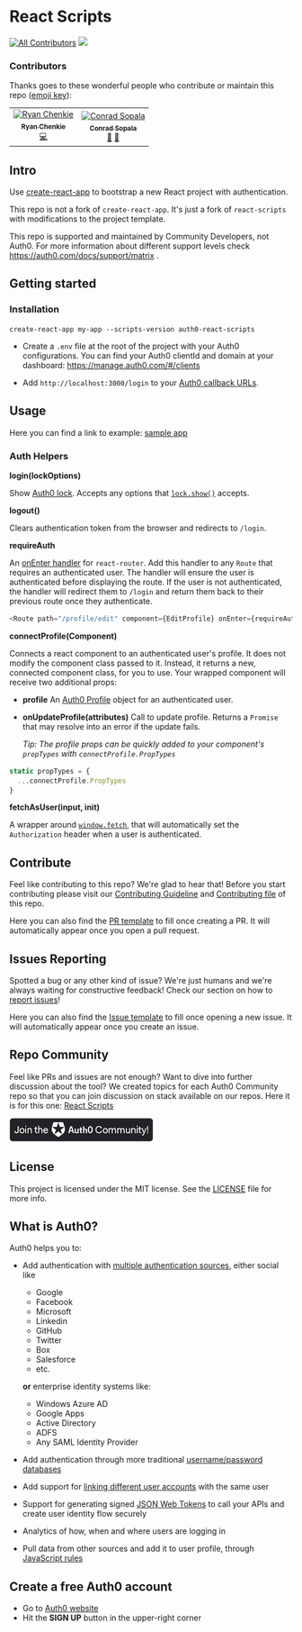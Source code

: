 # React Scripts
[![All Contributors](https://img.shields.io/badge/all_contributors-2-orange.svg?style=flat-square)](#contributors)
<img src="https://img.shields.io/badge/community-driven-brightgreen.svg"/> <br>

### Contributors 

Thanks goes to these wonderful people who contribute or maintain this repo ([emoji key](https://allcontributors.org/docs/en/emoji-key)):

<!-- ALL-CONTRIBUTORS-LIST:START - Do not remove or modify this section -->
<!-- prettier-ignore -->
<table>
  <tr>
    <td align="center"><a href="http://ryanchenkie.com"><img src="https://avatars1.githubusercontent.com/u/1847678?v=4" width="100px;" alt="Ryan Chenkie"/><br /><sub><b>Ryan Chenkie</b></sub></a><br /><a href="https://github.com/auth0-community/auth0-react-scripts/commits?author=chenkie" title="Code">💻</a></td>
    <td align="center"><a href="https://twitter.com/beardaway"><img src="https://avatars3.githubusercontent.com/u/11062800?v=4" width="100px;" alt="Conrad Sopala"/><br /><sub><b>Conrad Sopala</b></sub></a><br /><a href="#maintenance-beardaway" title="Maintenance">🚧</a> <a href="#review-beardaway" title="Reviewed Pull Requests">👀</a></td>
  </tr>
</table>

<!-- ALL-CONTRIBUTORS-LIST:END -->

## Intro

Use [create-react-app](https://github.com/facebookincubator/create-react-app) to bootstrap a new React project with authentication.

This repo is not a fork of `create-react-app`. It's just a fork of `react-scripts` with modifications to the project template.

This repo is supported and maintained by Community Developers, not Auth0. For more information about different support levels check https://auth0.com/docs/support/matrix .

## Getting started

### Installation

```
create-react-app my-app --scripts-version auth0-react-scripts
```

- Create a `.env` file at the root of the project with your Auth0 configurations. You can find your Auth0 clientId and domain at your dashboard: https://manage.auth0.com/#/clients

- Add `http://localhost:3000/login` to your [Auth0 callback URLs](https://manage.auth0.com/#/clients).

## Usage

Here you can find a link to example: [sample app](https://auth0-react-app.now.sh)

### Auth Helpers

**login(lockOptions)**

Show [Auth0 lock](https://auth0.com/lock). Accepts any options that [`lock.show()`](https://github.com/auth0/lock#showoptions) accepts.

**logout()**

Clears authentication token from the browser and redirects to `/login`.

**requireAuth**

An [onEnter handler](https://github.com/ReactTraining/react-router/blob/master/docs/API.md#onenternextstate-replace-callback) for `react-router`. Add this handler to any `Route` that requires an authenticated user. The handler will ensure the user is authenticated before displaying the route. If the user is not authenticated, the handler will redirect them to `/login` and return them back to their previous route once they authenticate.

```js
<Route path="/profile/edit" component={EditProfile} onEnter={requireAuth} />
```

**connectProfile(Component)**

Connects a react component to an authenticated user's profile. It does not modify the component class passed to it. Instead, it returns a new, connected component class, for you to use. Your wrapped component will receive two additional props:

* **profile**
	An [Auth0 Profile](https://auth0.com/docs/user-profile) object for an authenticated user.

* **onUpdateProfile(attributes)**
	Call to update profile. Returns a `Promise` that may resolve into an error if the update fails.

	*Tip: The profile props can be quickly added to your component's `propTypes` with `connectProfile.PropTypes`*

```js
static propTypes = {
  ...connectProfile.PropTypes
}
```

**fetchAsUser(input, init)**

A wrapper around [`window.fetch`](https://developer.mozilla.org/en-US/docs/Web/API/GlobalFetch), that will automatically set the `Authorization` header when a user is authenticated.

## Contribute

Feel like contributing to this repo? We're glad to hear that! Before you start contributing please visit our [Contributing Guideline](https://github.com/auth0-community/getting-started/blob/master/CONTRIBUTION.md) and [Contributing file](https://github.com/auth0-community/auth0-react-scripts/blob/master/CONTRIBUTING.md) of this repo.

Here you can also find the [PR template](https://github.com/auth0-community/auth0-react-scripts/blob/master/PULL_REQUEST_TEMPLATE.md) to fill once creating a PR. It will automatically appear once you open a pull request.

## Issues Reporting

Spotted a bug or any other kind of issue? We're just humans and we're always waiting for constructive feedback! Check our section on how to [report issues](https://github.com/auth0-community/getting-started/blob/master/CONTRIBUTION.md#issues)!

Here you can also find the [Issue template](https://github.com/auth0-community/auth0-react-scripts/blob/master/ISSUE_TEMPLATE.md) to fill once opening a new issue. It will automatically appear once you create an issue.

## Repo Community

Feel like PRs and issues are not enough? Want to dive into further discussion about the tool? We created topics for each Auth0 Community repo so that you can join discussion on stack available on our repos. Here it is for this one: [React Scripts](https://community.auth0.com/t/auth0-community-oss-auth0-react-scripts/16000)

<a href="https://community.auth0.com/">
<img src="/assets/join_auth0_community_badge.png"/>
</a>

## License

This project is licensed under the MIT license. See the [LICENSE](https://github.com/auth0-community/auth0-react-scripts/blob/master/LICENSE) file for more info.

## What is Auth0?

Auth0 helps you to:

* Add authentication with [multiple authentication sources](https://docs.auth0.com/identityproviders), either social like
  * Google
  * Facebook
  * Microsoft
  * Linkedin
  * GitHub
  * Twitter
  * Box
  * Salesforce
  * etc.

  **or** enterprise identity systems like:
  * Windows Azure AD
  * Google Apps
  * Active Directory
  * ADFS
  * Any SAML Identity Provider

* Add authentication through more traditional [username/password databases](https://docs.auth0.com/mysql-connection-tutorial)
* Add support for [linking different user accounts](https://docs.auth0.com/link-accounts) with the same user
* Support for generating signed [JSON Web Tokens](https://docs.auth0.com/jwt) to call your APIs and create user identity flow securely
* Analytics of how, when and where users are logging in
* Pull data from other sources and add it to user profile, through [JavaScript rules](https://docs.auth0.com/rules)

## Create a free Auth0 account

* Go to [Auth0 website](https://auth0.com/signup)
* Hit the **SIGN UP** button in the upper-right corner
